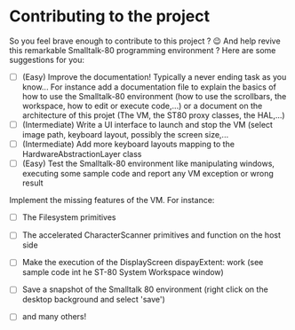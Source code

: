 # Contributing to the project

So you feel brave enough to contribute to this project ? :wink: And help revive this remarkable Smalltalk-80 programming environment ? Here are some suggestions for you:

- [ ] (Easy) Improve the documentation! Typically a never ending task as you know... For instance add a documentation file to explain the basics of how to use the Smalltalk-80 environment (how to use the scrollbars, the workspace, how to edit or execute code,...) or a document on the architecture of this projet (The VM, the ST80 proxy classes, the HAL,...)
- [ ] (Intermediate) Write a UI interface to launch and stop the VM (select image path, keyboard layout, possibly the screen size,...
- [ ] (Intermediate) Add more keyboard layouts mapping to the HardwareAbstractionLayer class
- [ ] (Easy) Test the Smalltalk-80 environment like manipulating windows, executing some sample code and report any VM exception or wrong result

Implement the missing features of the VM. For instance:
- [ ] The Filesystem primitives
- [ ] The accelerated CharacterScanner primitives and function on the host side
- [ ] Make the execution of the DisplayScreen dispayExtent:  work (see sample code int he ST-80 System Workspace window)
- [ ] Save a snapshot of the Smalltalk 80 environment (right click on the desktop background and select 'save')
- [ ] and many others!
  
